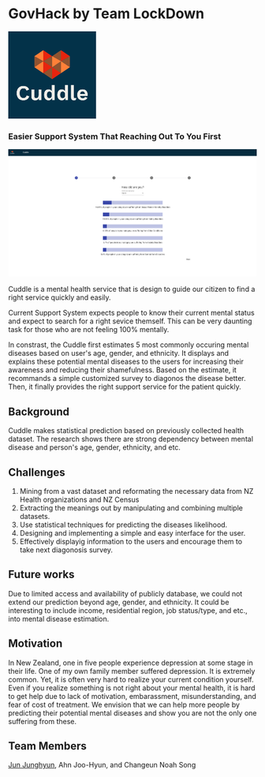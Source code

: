 # GovHack by Team LockDown
<img src="logo1.png" alt="My cool logo"/>

### Easier Support System That Reaching Out To You First

<img src="Screen Shot.png" alt="AppScreenshot"/>

Cuddle is a mental health service that is design to guide our citizen to find a right service quickly and easily.

Current Support System expects people to know their current mental status and expect to search for a right sevice themself.
This can be very daunting task for those who are not feeling 100% mentally.

In constrast, the Cuddle first estimates 5 most commonly occuring mental diseases based on user's age, gender, and ethnicity.
It displays and explains these potential mental diseases to the users for increasing their awareness and reducing their shamefulness.
Based on the estimate, it recommands a simple customized survey to diagonos the disease better.
Then, it finally provides the right support service for the patient quickly.

## Background
Cuddle makes statistical prediction based on previously collected health dataset.
The research shows there are strong dependency between mental disease and person's age, gender, ethnicity, and etc.

## Challenges
1. Mining from a vast dataset and reformating the necessary data from NZ Health organizations and NZ Census
2. Extracting the meanings out by manipulating and combining multiple datasets.
3. Use statistical techniques for predicting the diseases likelihood.
4. Designing and implementing a simple and easy interface for the user.
5. Effectively displayig information to the users and encourage them to take next diagonosis survey.

## Future works
Due to limited access and availability of publicly database, we could not extend our prediction beyond age, gender, and ethnicity.
It could be interesting to include income, residential region, job status/type, and etc., into mental disease estimation.

## Motivation
In New Zealand, one in five people experience depression at some stage in their life.
One of my own family member suffered depression. It is extremely common. Yet, it is often very hard to realize your current condition yourself.
Even if you realize something is not right about your mental health, it is hard to get help due to lack of motivation, embarassment, misunderstanding, and fear of cost of treatment. We envision that we can help more people by predicting their potential mental diseases and show you are not the only one suffering from these. 

## Team Members
[Jun Junghyun](https://www.linkedin.com/in/junjunghyun), 
Ahn Joo-Hyun, 
and Changeun Noah Song

